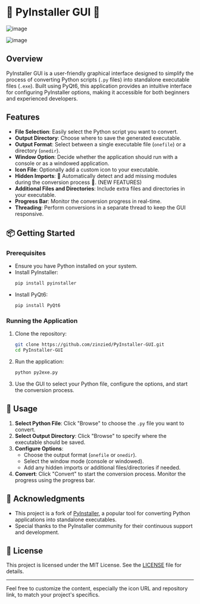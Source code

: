 # 🚀 PyInstaller GUI 🚀 

![image](https://github.com/user-attachments/assets/33e1a619-cca0-4067-860e-e4ae6d3b1ed9)

![image](https://github.com/user-attachments/assets/744f5631-8d58-416b-86eb-bd67ad12fb21)
 

##  Overview

PyInstaller GUI is a user-friendly graphical interface designed to simplify the process of converting Python scripts (`.py` files) into standalone executable files (`.exe`). Built using PyQt6, this application provides an intuitive interface for configuring PyInstaller options, making it accessible for both beginners and experienced developers.

## Features

- **File Selection**: Easily select the Python script you want to convert.
- **Output Directory**: Choose where to save the generated executable.
- **Output Format**: Select between a single executable file (`onefile`) or a directory (`onedir`).
- **Window Option**: Decide whether the application should run with a console or as a windowed application.
- **Icon File**: Optionally add a custom icon to your executable.
- **Hidden Imports**: 🚀 Automatically detect and add missing modules during the conversion process 🚀. (NEW FEATURES)
- **Additional Files and Directories**: Include extra files and directories in your executable.
- **Progress Bar**: Monitor the conversion progress in real-time.
- **Threading**: Perform conversions in a separate thread to keep the GUI responsive.

## 📦 Getting Started

### Prerequisites

- Ensure you have Python installed on your system.
- Install PyInstaller: 
  ```bash
  pip install pyinstaller
  ```
- Install PyQt6:
  ```bash
  pip install PyQt6
  ```

### Running the Application

1. Clone the repository:
   ```bash
   git clone https://github.com/zinzied/PyInstaller-GUI.git
   cd PyInstaller-GUI
   ```

2. Run the application:
   ```bash
   python py2exe.py
   ```

3. Use the GUI to select your Python file, configure the options, and start the conversion process.

## 🔧 Usage

1. **Select Python File**: Click "Browse" to choose the `.py` file you want to convert.
2. **Select Output Directory**: Click "Browse" to specify where the executable should be saved.
3. **Configure Options**:
   - Choose the output format (`onefile` or `onedir`).
   - Select the window mode (console or windowed).
   - Add any hidden imports or additional files/directories if needed.
4. **Convert**: Click "Convert" to start the conversion process. Monitor the progress using the progress bar.

## 🔧 Acknowledgments

- This project is a fork of [PyInstaller](https://github.com/pyinstaller/pyinstaller), a popular tool for converting Python applications into standalone executables.
- Special thanks to the PyInstaller community for their continuous support and development.

## 📄 License

This project is licensed under the MIT License. See the [LICENSE](LICENSE) file for details.

---

Feel free to customize the content, especially the icon URL and repository link, to match your project's specifics.
